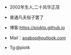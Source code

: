 - 2002年生人,二十风华正茂
- 普通凡夫俗子罢了

- 博客:https://piokto.github.io
- Mail：aoabos@outlook.com
- Tg:@piotk

<!---
博客:https://piokto.github.io
Mail：aoabos@outlook.com
Tg:@piotkto97
--->
